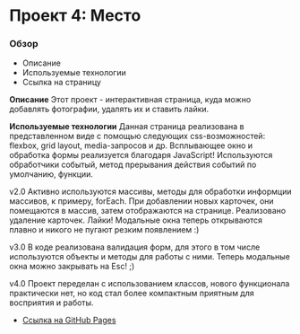 # Проект 4: Место

### Обзор

* Описание
* Используемые технологии
* Ссылка на страницу

**Описание**
Этот проект - интерактивная страница, куда можно добавлять фотографии, удалять их и ставить лайки.

**Используемые технологии**
Данная страница реализована в представленном виде с помощью следующих css-возможностей: flexbox, grid layout, media-запросов и др.
Всплывающее окно и обработка формы реализуется благодаря JavaScript! Используются обработчики событый, метод прерывания действия событий по умолчанию, функции.

v2.0
Активно используются массивы, методы для обработки информции массивов, к примеру, forEach. При добавлении новых карточек, они помещаются в массив, затем отображаются на странице.
Реализовано удаление карточек.
Лайки!
Модальные окна теперь открываются плавно и никого не пугают резким появлением :)

v3.0
В коде реализована валидация форм, для этого в том числе используются объекты и методы для работы с ними. Теперь модальные окна можно закрывать на Esc! ;)

v4.0
Проект переделан с использованием классов, нового функционала практически нет, но код стал более компактным приятным для восприятия и работы.

* [Ссылка на GitHub Pages](https://igor0sipov.github.io/mesto-dist/index.html)
